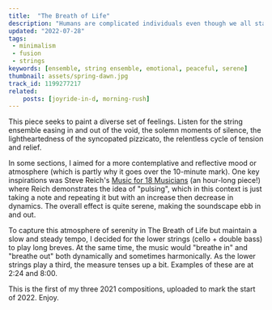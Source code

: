 ```yaml
---
title:  "The Breath of Life"
description: "Humans are complicated individuals even though we all start from two cells."
updated: "2022-07-28"
tags:
 - minimalism
 - fusion
 - strings
keywords: [ensemble, string ensemble, emotional, peaceful, serene]
thumbnail: assets/spring-dawn.jpg
track_id: 1199277217
related:
    posts: [joyride-in-d, morning-rush]
---
```


This piece seeks to paint a diverse set of feelings. Listen for the string ensemble easing in and out of the void, the solemn moments of silence, the lightheartedness of the syncopated pizzicato, the relentless cycle of tension and relief.

In some sections, I aimed for a more contemplative and reflective mood or atmosphere (which is partly why it goes over the 10-minute mark). One key inspirations was Steve Reich's [Music for 18 Musicians](https://en.wikipedia.org/wiki/Music_for_18_Musicians) (an hour-long piece!) where Reich demonstrates the idea of "pulsing", which in this context is just taking a note and repeating it but with an increase then decrease in dynamics. The overall effect is quite serene, making the soundscape ebb in and out.

To capture this atmosphere of serenity in The Breath of Life but maintain a slow and steady tempo, I decided for the lower strings (cello + double bass) to play long breves. At the same time, the music would "breathe in" and "breathe out" both dynamically and sometimes harmonically. As the lower strings play a third, the measure tenses up a bit. Examples of these are at 2:24 and 8:00.

This is the first of my three 2021 compositions, uploaded to mark the start of 2022. Enjoy.
